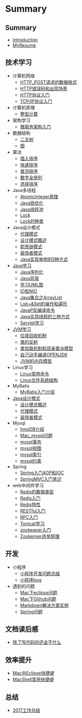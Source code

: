 # Summary

## Summary

* [Introduction](README.md)
* [MyResume](MyResume.md)

## 技术学习

* 计算机网络
  * [HTTP_POST请求的数据格式](/技术学习/计算机网络/HTTP_POST请求的数据格式.md)
  * [HTTP错误码和出现场景](/技术学习/计算机网络/HTTP错误码和出现场景.md)
  * [HTTP协议入门](/技术学习/计算机网络/HTTP协议入门.md)
  * [TCP/IP协议入门](/技术学习/计算机网络/TCPIP协议入门.md)
* 计算机原理
  * [整型计算](/技术学习/计算机原理/整型计算.md)
* 架构学习
  * [微服务架构入门](/技术学习/架构学习/微服务架构入门.md)
* 数据结构
  * [二叉树](/技术学习/数据结构/二叉树.md)
  * [图](/技术学习/数据结构/图.md)
* 算法
  * [插入排序](/技术学习/算法/插入排序.md)
  * [快速排序](/技术学习/算法/快速排序.md)
  * [冒泡排序](/技术学习/算法/冒泡排序.md)
  * [数字全排列](/技术学习/算法/数字全排列.md)
  * [选择排序](/技术学习/算法/选择排序.md)
* Java多线程
  * [AtomicInteger原理](/技术学习/Java多线程/AtomicInteger原理.md)
  * [Java锁优化](/技术学习/Java多线程/Java锁优化.md)
  * [Java线程池](/技术学习/Java多线程/Java线程池.md)
  * [Lock](/技术学习/Java多线程/Lock.md)
  * [Lock的种类](/技术学习/Java多线程/Lock的种类.md)
* Java设计模式
  * [代理模式](/技术学习/Java设计模式/代理模式.md)
  * [设计模式概述](/技术学习/Java设计模式/设计模式概述.md)
  * [职责链模式](/技术学习/Java设计模式/职责链模式.md)
  * [装饰者模式](/技术学习/Java设计模式/装饰者模式.md)
  * [Java实现单例的5种方式](技术学习/Java设计模式/Java实现单例的5种方式.md)
* [Java学习](javaxue-xi.md)
  * [Java序列化](技术学习/Java学习/Java序列化.md)
  * [Java异常](技术学习/Java学习/Java异常.md)
  * [学习UML图](技术学习/Java学习/学习UML图.md)
  * [IO和NIO](/技术学习/Java学习/IO和NIO.md)
  * [Java集合之ArrayList](技术学习/Java学习/Java集合之ArrayList.md)
  * [List⤅&Set的操作和遍历](技术学习/Java学习/List&Map&Set的操作和遍历.md)
  * [JavaP反编译命令](技术学习/Java学习/JavaP反编译命令.md)
  * [Java实现线程的三种方式](技术学习/Java学习/Java实现线程的三种方式.md)
  * [Servlet学习](/技术学习/Java学习/Servlet学习.md)
* [JVM学习](jvmxue-xi.md)
  * [垃圾回收机制](/技术学习/JVM学习/垃圾回收机制.md)
  * [类的反射](/技术学习/JVM学习/类的反射.md)
  * [类加载机制和双亲委派模型](/技术学习/JVM学习/类加载机制和双亲委派模型.md)
  * [自己动手编译OPENJDK](技术学习/JVM学习/自己动手编译OPENJDK.md)
  * [JVM的内存模型](技术学习/JVM学习/JVM的内存模型.md)
* Linux学习
  * [Linux常用命令](/技术学习/Linux学习/Linux常用命令.md)
  * [Linux文件系统结构](/技术学习/Linux学习/Linux文件系统结构.md)
* MyBatis
  * [MyBatis入门介绍](技术学习/MyBatis/MyBatis入门介绍.md)
* [Java设计模式](javashe-ji-mo-shi.md)
  * [设计模式概述](技术学习/Java设计模式/设计模式概述.md)
  * [代理模式](技术学习/Java设计模式/代理模式.md)
  * [装饰者模式](/技术学习/Java设计模式/装饰者模式.md)
* Mysql
  * [InnoDB介绍](/技术学习/Mysql/InnoDB介绍.md)
  * [Mac\_mysql问题](/技术学习/Mysql/Mac_mysql问题.md)
  * [mysql事务](/技术学习/Mysql/mysql事务.md)
  * [mysql视图](/技术学习/Mysql/mysql视图.md)
  * [mysql索引](/技术学习/Mysql/mysql索引.md)
  * [mysql约束](/技术学习/Mysql/mysql约束.md)
* Spring
  * [Spring入门AOP和IOC](/技术学习/Spring/Spring入门AOP和IOC.md)
  * [SpringMVC入门笔记](/技术学习/Spring/SpringMVC入门笔记.md)
* web中间件学习
  * [Redis的数据类型](/技术学习/web中间件学习/Redis的数据类型.md)
  * [Redis入门](/技术学习/web中间件学习/Redis入门.md)
  * [Redis特性](/技术学习/web中间件学习/Redis特性.md)
  * [RESTful入门](/技术学习/web中间件学习/RESTful入门.md)
  * [RPC入门](/技术学习/web中间件学习/RPC入门.md)
  * [Tomcat学习](/技术学习/web中间件学习/Tomcat学习.md)
  * [zookeeper入门](/技术学习/web中间件学习/zookeeper入门.md)
  * [Zookerper选举原理](/技术学习/web中间件学习/Zookeeper选举原理.md)

## 开发

* 小程序
  * [小程序开发问题总结](开发/小程序/小程序开发问题总结.md)
  * [小程序bug](开发/小程序/小程序bug.md)
* 遇到的问题
  * [Mac下eclipse问题](/开发/遇到的问题/Mac下eclipse问题.md)
  * [Mac下Github问题](/开发/遇到的问题/Mac下Github问题.md)
  * [Markdown解决方案实例](开发/遇到的问题/Markdown解决方案实例.md)
  * [Spring问题](/开发/遇到的问题/Spring问题.md)

## 文档读后感

* [ 除了写代码你还会干什么](文章读后感/除了写代码你还会干什么.md)

## 效率提升

* [Mac中Eclipse快捷键](/效率提升/Mac中Eclipse快捷键.md)
* [MacShell常用快捷键](/效率提升/MacShell常用快捷键.md)

## 总结

* [2017工作总结](总结/2017工作总结-hide.md)

